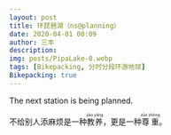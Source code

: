 ```yaml
---
layout: post
title: 环琵琶湖（ns@planning）
date: 2020-04-01 00:09
author: 三丰
description:
img: posts/PipaLake-0.webp
tags: [Bikepacking, 分时分段环游地球]
Bikepacking: true
---
```


The next station is being planned.

不给别人添麻烦是一种<ruby>教养<rp>(</rp><rt>jiāo yǎng</rt><rp>)</rp></ruby>，更是一种<ruby>尊重<rp>(</rp><rt>zūn zhòng</rt><rp>)</rp></ruby>。
